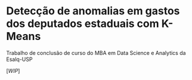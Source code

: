 # Detecção de anomalias em gastos dos deputados estaduais com K-Means 

Trabalho de conclusão de curso do MBA em Data Science e Analytics da Esalq-USP

[*WIP*]
